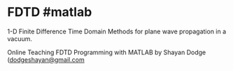 # FDTD #matlab
1-D Finite Difference Time Domain Methods for plane wave propagation in a vacuum.

Online Teaching FDTD Programming with MATLAB by Shayan Dodge (dodgeshayan@gmail.com
